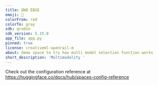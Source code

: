 ```yaml
---
title: QWQ EDGE
emoji: 💬
colorFrom: red
colorTo: gray
sdk: gradio
sdk_version: 5.15.0
app_file: app.py
pinned: true
license: creativeml-openrail-m
about: demo space to try how multi model selection function works
short_description: 'Multimodality '
---
```


Check out the configuration reference at https://huggingface.co/docs/hub/spaces-config-reference